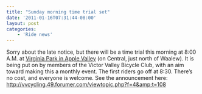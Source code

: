 ```yaml
---
title: "Sunday morning time trial set"
date: '2011-01-16T07:31:44-08:00'
layout: post
categories:
    - 'Ride news'
---
```


Sorry about the late notice, but there will be a time trial this morning at 8:00 A.M. at [Virginia Park in Apple Valley](http://goo.gl/maps/Ek5E) (on Central, just north of Waalew). It is being put on by members of the Victor Valley Bicycle Club, with an aim toward making this a monthly event. The first riders go off at 8:30. There’s no cost, and everyone is welcome. See the announcement here: http://vvcycling.49.forumer.com/viewtopic.php?f=4&amp;t=108